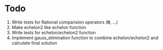 # Todo

1. Write tests for Rational comparision operators (__lt__, ...)
2. Make echelon2 like echelon function
3. Write tests for echelon/echelon2 function
4. Implement gauss_elimination function to combine echelon/echelon2 and calculate final solution